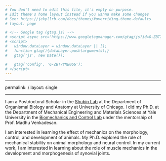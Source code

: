 ```yaml
---
# You don't need to edit this file, it's empty on purpose.
# Edit theme's home layout instead if you wanna make some changes
# See: https://jekyllrb.com/docs/themes/#overriding-theme-defaults
# layout: page

# <!-- Google tag (gtag.js) -->
# <script async src="https://www.googletagmanager.com/gtag/js?id=G-ZBT7YMB0GG"></script>
# <script>
#   window.dataLayer = window.dataLayer || [];
#   function gtag(){dataLayer.push(arguments);}
#   gtag('js', new Date());

#   gtag('config', 'G-ZBT7YMB0GG');
# </script>
---
```

<!-- Life conundrum 1: I am a graduate student who wishes that graduate school never ended. 

<!-- Life conundrum 2: I find both mathematical equations and biological experiments beautiful.  --> 

<!-- “It is not necessary to accept everything as true, one must only accept it as necessary” -->

<!-- <img style="float: left;" src="images/photo.jpg" width="150">&nbsp;&nbsp;&nbsp;&nbsp; -->

---
permalink: /
layout: single
<!-- title: "About me"
author_profile: true
redirect_from: 
  - /about/
  - /about.html -->
---

<!-- ![myimg](images/headshot.png){: width="250px" style="float:left; padding-right:10px" } -->

I am a Postdoctoral Scholar in the [Shubin Lab](shubinlab.uchicago.edu) at the Department of Organismal Biology and Anatomy at University of Chicago. I did my Ph.D. at the Department of Mechanical Engineering and Materials Sciences at Yale University in the [Biomechanics and Control Lab](mvlab.yale.edu) under the mentorship of Prof. Madhu Venkadesan. 

I am interested in learning the effect of mechanics on the morphology, control, and development of animals. My Ph.D. explored the role of mechanical stability on animal morphology and neural control. In my current work, I am interested in learning about the role of muscle mechanics in the development and morphogenesis of synovial joints. 

<!-- [Other website](https://campuspress.yale.edu/nsharma/) -->

